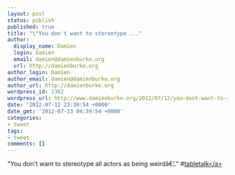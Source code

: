 ```yaml
---
layout: post
status: publish
published: true
title: "\"You don't want to stereotype ..."
author:
  display_name: Damien
  login: Damien
  email: damien@damienburke.org
  url: http://damienburke.org
author_login: Damien
author_email: damien@damienburke.org
author_url: http://damienburke.org
wordpress_id: 2362
wordpress_url: http://www.damienburke.org/2012/07/12/you-dont-want-to-stereotype/
date: '2012-07-12 23:39:54 +0000'
date_gmt: '2012-07-13 04:39:54 +0000'
categories:
- tweet
tags:
- tweet
comments: []
---
```

<p>"You don't want to stereotype all actors as being weird&acirc;&euro;&brvbar;." #<a href="http:&#47;&#47;search.twitter.com&#47;search?q=%23tabletalk" class="aktt_hashtag">tabletalk<&#47;a></p>
